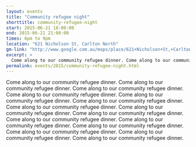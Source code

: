 ```yaml
---
layout: events
title: "Community refugee night"
shorttitle: community-refugee-night
start: 2015-06-21 18:00:00
end: 2015-06-21 21:00:00
times: 6pm to 9pm
location: "621 Nicholson St, Carlton North"
gm-link: "http://www.google.com.au/maps/place/621+Nicholson+St,+Carlton+North+VIC+3054"
excerpt: >
  Come along to our community refugee dinner. Come along to our community refugee dinner. Come along to our community refugee dinner. Come along to our community refugee dinner. Come along to our community refugee dinner. Come along to our community refugee dinner. Come along to our community refugee dinner.
permalink: events/2015/community-refugee-night.html
---
```

Come along to our community refugee dinner. Come along to our community refugee dinner. Come along to our community refugee dinner. Come along to our community refugee dinner. Come along to our community refugee dinner. Come along to our community refugee dinner. Come along to our community refugee dinner. Come along to our community refugee dinner. Come along to our community refugee dinner. Come along to our community refugee dinner. Come along to our community refugee dinner. Come along to our community refugee dinner. Come along to our community refugee dinner. Come along to our community refugee dinner. Come along to our community refugee dinner.
